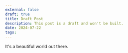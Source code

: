 ```yaml
---
external: false
draft: true
title: Draft Post
description: This post is a draft and won't be built.
date: 2024-07-22
tags:
---
```


It's a beautiful world out there.
